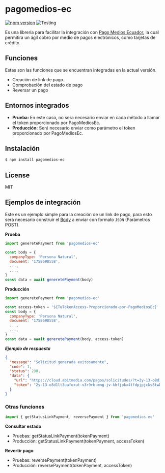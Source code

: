 # pagomedios-ec

[![npm version](https://badge.fury.io/js/pagomedios-ec.svg)](https://badge.fury.io/js/pagomedios-ec)
![Testing](https://github.com/therpobinski/pagomedios-ec/workflows/Testing/badge.svg)

Es una libreria para facilitar la integración con 
[Pago Medios Ecuador](https://abitmedia.cloud/api-reference/index.php), la 
cual permitira un ágil cobro por medio de pagos electrónicos, como tarjetas 
de crédito.

## Funciones

Estas son las funciones que se encuentran integradas en la actual versión.
  - Creación de link de pago.
  - Comprobación del estado de pago
  - Reversar un pago

## Entornos integrados

  - **Prueba:** En este caso, no sera necesario enviar en cada método a llamar el token proporcionado por PagoMediosEc.
  - **Producción:** Será necesario enviar como parámetro el token proporcionado por PagoMediosEc.

## Instalación

```sh
$ npm install pagomedios-ec
```

## License

MIT

## Ejemplos de integración

Este es un ejemplo simple para la creación de un link de pago, para esto será 
necesario construir el 
[Body](https://abitmedia.cloud/api-reference/index.php?path=/payments/create-payment-request&action=POST) 
a enviar con formato `JSON` (Parámetros POST).

**Prueba**

```js
import generetePayment from 'pagomedios-ec'

const body = { 
  companyType: 'Persona Natural',
  document: '1758698558',
  ...,
  ...,
}
const data = await generetePayment(body)
```

**Producción**

```js
import generetePayment from 'pagomedios-ec'

const access-token = '${TuTokenAccess-Proporcionado-por-PagoMediosEc}'
const body = { 
  companyType: 'Persona Natural',
  document: '1758698558',
  ...,
  ...,
}
const data = await generetePayment(body, access-token)
```

***Ejemplo de respuesta***
```json
{
  "message": "Solicitud generada exitosamente",
  "code": 1,
  "status": 200,
  "data": {
    "url": "https://cloud.abitmedia.com/pagos/solicitudes/?t=2y-13-o8d1lt3uafoxut-v3r9rb-mng-jv-khfjpkx4tfdpjpjcks8twbvg",
    "token": "2y-13-o8d1lt3uafoxut-v3r9rb-mng-jv-khfjpkx4tfdpjpjcks8twbvg"
  }
}
```

 ### Otras funciones
 
```js
import { getStatusLinkPayment, reversePayment } from 'pagomedios-ec'
```

**Consultar estado**

- Pruebas: getStatusLinkPayment(tokenPayment)
- Producción: getStatusLinkPayment(tokenPayment, accessToken)

**Revertir pago**

- Pruebas: reversePayment(tokenPayment)
- Producción: reversePayment(tokenPayment, accessToken)
